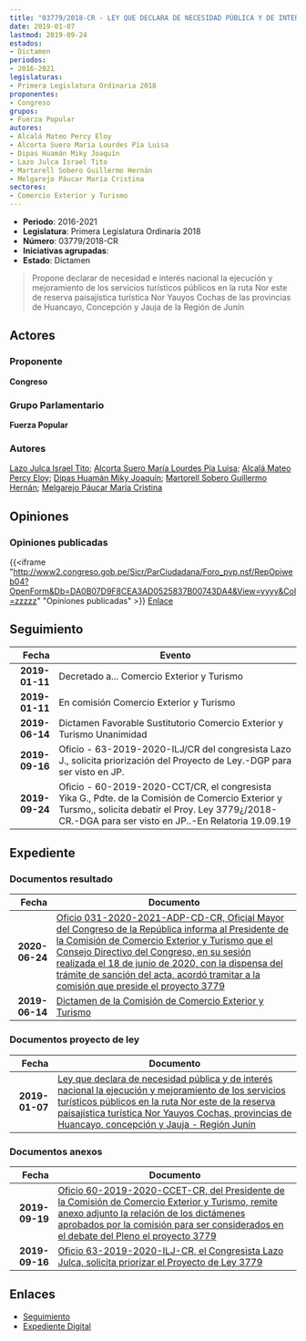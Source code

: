 ```yaml
---
title: "03779/2018-CR - LEY QUE DECLARA DE NECESIDAD PÚBLICA Y DE INTERÉS NACIONAL LA EJECUCIÓN Y MEJORAMIENTO DE LOS SERVICIOS TURÍSTICOS PÚBLICOS EN LA RUTA NOR ESTE DE LA RESERVA PAISAJÍSTICA TURÍSTICA NOR YAUYOS COCHAS, PROVINCIAS DE HUANCAYO, CONCEPCIÓN Y JAUJA-REGIÓN JUNÍN"
date: 2019-01-07
lastmod: 2019-09-24
estados:
- Dictamen
periodos:
- 2016-2021
legislaturas:
- Primera Legislatura Ordinaria 2018
proponentes:
- Congreso
grupos:
- Fuerza Popular
autores:
- Alcalá Mateo Percy Eloy
- Alcorta Suero María Lourdes Pía Luisa
- Dipas Huamán Miky Joaquín
- Lazo Julca Israel Tito
- Martorell Sobero Guillermo Hernán
- Melgarejo Páucar María Cristina
sectores:
- Comercio Exterior y Turismo
---
```

- **Periodo**: 2016-2021
- **Legislatura**: Primera Legislatura Ordinaria 2018
- **Número**: 03779/2018-CR
- **Iniciativas agrupadas**: 
- **Estado**: Dictamen

> Propone declarar de necesidad e interés nacional la ejecución y mejoramiento de los servicios turísticos públicos en la ruta Nor este de reserva paisajística turística Nor Yauyos Cochas de las provincias de Huancayo, Concepción y Jauja de la Región de Junín


## Actores

### Proponente

**Congreso**

### Grupo Parlamentario

**Fuerza Popular**

### Autores

[Lazo Julca Israel Tito](mailto:mailto:ilazo@congreso.gob.pe); [Alcorta Suero María Lourdes Pía Luisa](mailto:mailto:lalcorta@congreso.gob.pe); [Alcalá Mateo Percy Eloy](mailto:mailto:palcala@congreso.gob.pe); [Dipas Huamán Miky Joaquín](mailto:mailto:mdipas@congreso.gob.pe); [Martorell Sobero Guillermo Hernán](mailto:mailto:gmartorell@congreso.gob.pe); [Melgarejo Páucar María Cristina](mailto:mailto:mmelgarejo@congreso.gob.pe)

## Opiniones

### Opiniones publicadas

{{<iframe "http://www2.congreso.gob.pe/Sicr/ParCiudadana/Foro_pvp.nsf/RepOpiweb04?OpenForm&Db=DA0B07D9F8CEA3AD0525837B00743DA4&View=yyyy&Col=zzzzz" "Opiniones publicadas" >}}
[Enlace](http://www2.congreso.gob.pe/Sicr/ParCiudadana/Foro_pvp.nsf/RepOpiweb04?OpenForm&Db=DA0B07D9F8CEA3AD0525837B00743DA4&View=yyyy&Col=zzzzz)


## Seguimiento

| Fecha | Evento |
|------:|--------|
| **2019-01-11** | Decretado a... Comercio Exterior y Turismo |
| **2019-01-11** | En comisión Comercio Exterior y Turismo |
| **2019-06-14** | Dictamen Favorable Sustitutorio Comercio Exterior y Turismo Unanimidad |
| **2019-09-16** | Oficio - 63-2019-2020-ILJ/CR del congresista Lazo J., solicita priorización del Proyecto de Ley.-DGP para ser visto en JP. |
| **2019-09-24** | Oficio - 60-2019-2020-CCT/CR, el congresista Yika G., Pdte. de la Comisión de Comercio Exterior y Tursmo,, solicita debatir el Proy. Ley 3779¿/2018-CR.-DGA para ser visto en JP..-En Relatoria 19.09.19 |

## Expediente

### Documentos resultado

| Fecha | Documento |
|------:|-----------|
| **2020-06-24** | [Oficio 031-2020-2021-ADP-CD-CR, Oficial Mayor del Congreso de la República informa al Presidente de la Comisión de Comercio Exterior y Turismo que el Consejo Directivo del Congreso, en su sesión realizada el 18 de junio de 2020, con la dispensa del trámite de sanción del acta, acordó tramitar a la comisión que preside el proyecto 3779](http://www.leyes.congreso.gob.pe/Documentos/2016_2021/Oficios/Oficialia_Mayor/OFICIO-031-2020-2021-ADP-CD-CR.pdf) |
| **2019-06-14** | [Dictamen de la Comisión de Comercio Exterior y Turismo](http://www.leyes.congreso.gob.pe/Documentos/2016_2021/Dictamenes/Proyectos_de_Ley/03779DC03MAY20190614.pdf) |

### Documentos proyecto de ley

| Fecha | Documento |
|------:|-----------|
| **2019-01-07** | [Ley que declara de necesidad pública y de interés nacional la ejecución y mejoramiento de los servicios turísticos públicos en la ruta Nor este de la reserva paisajística turística Nor Yauyos Cochas, provincias de Huancayo, concepción y Jauja - Región Junín](http://www.leyes.congreso.gob.pe/Documentos/2016_2021/Proyectos_de_Ley_y_de_Resoluciones_Legislativas/PL0377920190107..pdf) |

### Documentos anexos

| Fecha | Documento |
|------:|-----------|
| **2019-09-19** | [Oficio 60-2019-2020-CCET-CR, del Presidente de la Comisión de Comercio Exterior y Turismo, remite anexo adjunto la relación de los dictámenes aprobados por la comisión para ser considerados en el debate del Pleno el proyecto 3779](http://www.leyes.congreso.gob.pe/Documentos/2016_2021/Oficios/Comisiones_Ordinarias/OFICIO-60-2019-2020-CCET-CR.pdf) |
| **2019-09-16** | [Oficio 63-2019-2020-ILJ-CR, el Congresista Lazo Julca, solicita priorizar el Proyecto de Ley 3779](http://www.leyes.congreso.gob.pe/Documentos/2016_2021/Oficios/Congresistas/OFICIO-63-2019-2020-ILJ-CR.pdf) |

## Enlaces

- [Seguimiento](http://www2.congreso.gob.pe/Sicr/TraDocEstProc/CLProLey2016.nsf/f7fff46988ca05b1052578e100829cc7/1fd1ea5137ff04f20525837b00733cec?OpenDocument)
- [Expediente Digital](http://www2.congreso.gob.pe/Sicr/TraDocEstProc/Expvirt_2011.nsf/visbusqptramdoc1621/03779?opendocument)

